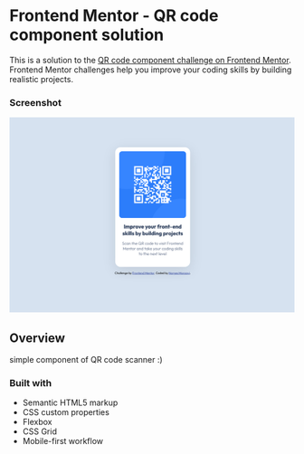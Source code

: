 # Frontend Mentor - QR code component solution

This is a solution to the [QR code component challenge on Frontend Mentor](https://www.frontendmentor.io/challenges/qr-code-component-iux_sIO_H). Frontend Mentor challenges help you improve your coding skills by building realistic projects.

### Screenshot

![Design preview for the QR code component coding challenge](./screenshots/desktop.png)

## Overview

simple component of QR code scanner :)

### Built with

- Semantic HTML5 markup
- CSS custom properties
- Flexbox
- CSS Grid
- Mobile-first workflow

